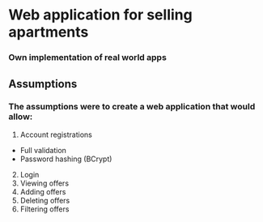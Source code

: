 # Web application for selling apartments 
### Own implementation of real world apps

## Assumptions
### The assumptions were to create a web application that would allow:
1. Account registrations
  - Full validation
  - Password hashing (BCrypt)
2. Login 
3. Viewing offers
4. Adding offers
5. Deleting offers
5. Filtering offers
